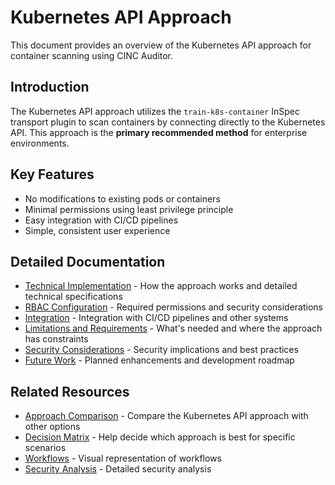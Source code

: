 # Kubernetes API Approach

This document provides an overview of the Kubernetes API approach for container scanning using CINC Auditor.

## Introduction

The Kubernetes API approach utilizes the `train-k8s-container` InSpec transport plugin to scan containers by connecting directly to the Kubernetes API. This approach is the **primary recommended method** for enterprise environments.

## Key Features

- No modifications to existing pods or containers
- Minimal permissions using least privilege principle
- Easy integration with CI/CD pipelines
- Simple, consistent user experience

## Detailed Documentation

- [Technical Implementation](implementation.md) - How the approach works and detailed technical specifications
- [RBAC Configuration](../index.md) - Required permissions and security considerations
- [Integration](../index.md) - Integration with CI/CD pipelines and other systems
- [Limitations and Requirements](limitations.md) - What's needed and where the approach has constraints
- [Security Considerations](../index.md) - Security implications and best practices
- [Future Work](../../project/roadmap.md) - Planned enhancements and development roadmap

## Related Resources

- [Approach Comparison](../comparison.md) - Compare the Kubernetes API approach with other options
- [Decision Matrix](../decision-matrix.md) - Help decide which approach is best for specific scenarios
- [Workflows](../../architecture/workflows/index.md) - Visual representation of workflows
- [Security Analysis](../../security/risk/index.md) - Detailed security analysis
